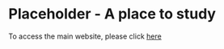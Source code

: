 # Placeholder - A place to study

To access the main website, please click [here](https://dalatexcoder.github.io/placeholder/website/index.html)
